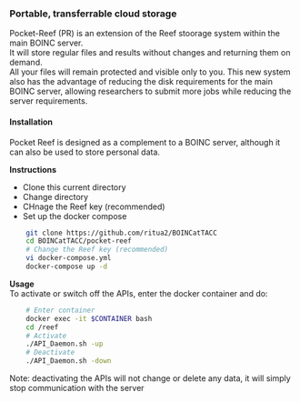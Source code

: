 ### Portable, transferrable cloud storage

Pocket-Reef (PR) is an extension of the Reef stoorage system within the main BOINC server.  
It will store regular files and results without changes and returning them on demand.  
All your files will remain protected and visible only to you. This new system also has the advantage of reducing the disk requirements
for the main BOINC server, allowing researchers to submit more jobs while reducing the server requirements.



#### Installation

Pocket Reef is designed as a complement to a BOINC server, although it can also be used to store personal data.  


**Instructions**  
* Clone this current directory
* Change directory
* CHnage the Reef key (recommended)
* Set up the docker compose

```bash
	git clone https://github.com/ritua2/BOINCatTACC
	cd BOINCatTACC/pocket-reef
	# Change the Reef key (recommended)
	vi docker-compose.yml
	docker-compose up -d
```

**Usage**  
To activate or switch off the APIs, enter the docker container and do:  

```bash
	# Enter container
	docker exec -it $CONTAINER bash
	cd /reef
	# Activate
	./API_Daemon.sh -up
	# Deactivate
	./API_Daemon.sh -down
```

Note: deactivating the APIs will not change or delete any data, it will simply stop communication with the server
